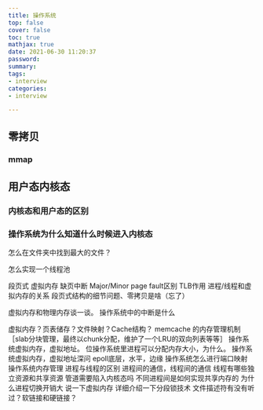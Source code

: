 ```yaml
---
title: 操作系统
top: false
cover: false
toc: true
mathjax: true
date: 2021-06-30 11:20:37
password:
summary:
tags:
- interview
categories:
- interview

---
```


## 零拷贝



### mmap





## 用户态内核态

### 内核态和用户态的区别

### 操作系统为什么知道什么时候进入内核态



怎么在文件夹中找到最大的文件？

怎么实现一个线程池

段页式
虚拟内存
缺页中断
Major/Minor page fault区别
TLB作用
进程/线程和虚拟内存的关系
段页式结构的细节问题、零拷贝是啥（忘了）

虚拟内存和物理内存谈一谈。
操作系统中的中断是什么

虚拟内存？页表储存？文件映射？Cache结构？
memcache 的内存管理机制［slab分块管理，最终以chunk分配，维护了一个LRU的双向列表等等］
操作系统虚拟内存，虚拟地址。
位操作系统里进程可以分配内存大小，为什么。
操作系统虚拟内存，虚拟地址深问
epoll底层，水平，边缘
操作系统怎么进行端口映射
操作系统内存管理
进程与线程的区别
进程间的通信，线程间的通信
线程有哪些独立资源和共享资源
管道需要陷入内核态吗
不同进程间是如何实现共享内存的
为什么进程切换开销大
说一下虚拟内存
详细介绍一下分段锁技术
文件描述符有没有听过？软链接和硬链接？